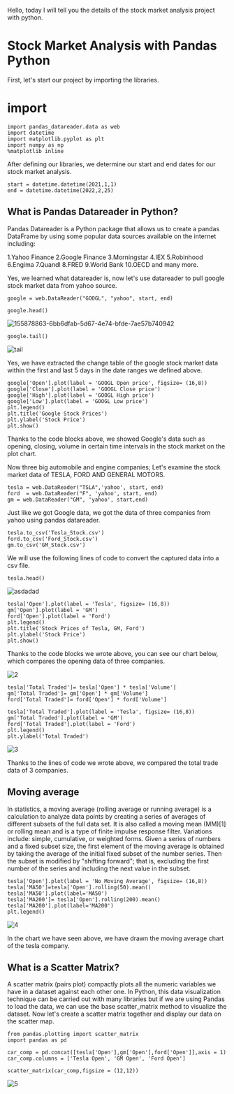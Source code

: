 Hello, today I will tell you the details of the stock market analysis project with python.

# Stock Market Analysis with Pandas Python

First, let's start our project by importing the libraries. 
# import

``` 
import pandas_datareader.data as web 
import datetime
import matplotlib.pyplot as plt
import numpy as np
%matplotlib inline
``` 
After defining our libraries, we determine our start and end dates for our stock market analysis.

``` 
start = datetime.datetime(2021,1,1)
end = datetime.datetime(2022,2,25)
``` 

## What is Pandas Datareader in Python?
Pandas Datareader is a Python package that allows us to create a pandas DataFrame by using some popular data sources available on the internet including:

1.Yahoo Finance
2.Google Finance
3.Morningstar
4.IEX
5.Robinhood
6.Engima
7.Quandl
8.FRED
9.World Bank
10.OECD and many more.

Yes, we learned what datareader is, now let's use datareader to pull google stock market data from yahoo source.

``` 
google = web.DataReader("GOOGL", "yahoo", start, end)
``` 
``` 
google.head()
``` 
![155878863-6bb6dfab-5d67-4e74-bfde-7ae57b740942](https://user-images.githubusercontent.com/77057546/160421324-426e39bd-253b-4c80-a4ec-c046c65ac710.png)


``` 
google.tail()
``` 
![tail](https://user-images.githubusercontent.com/77057546/160421687-3515390f-7ec9-406b-a4cf-c93ec9c7ca27.png)

Yes, we have extracted the change table of the google stock market data within the first and last 5 days in the date ranges we defined above.
``` 
google['Open'].plot(label = 'GOOGL Open price', figsize= (16,8))
google['Close'].plot(label = 'GOOGL Close price')
google['High'].plot(label = 'GOOGL High price')
google['Low'].plot(label = 'GOOGL Low price')
plt.legend()
plt.title('Google Stock Prices')
plt.ylabel('Stock Price')
plt.show()
``` 
Thanks to the code blocks above, we showed Google's data such as opening, closing, volume in certain time intervals in the stock market on the plot chart.

Now three big automobile and engine companies; Let's examine the stock market data of TESLA, FORD AND GENERAL MOTORS.
``` 
tesla = web.DataReader("TSLA",'yahoo', start, end)
ford  = web.DataReader("F", 'yahoo', start, end)
gm = web.DataReader("GM", 'yahoo', start,end)
``` 
Just like we got Google data, we got the data of three companies from yahoo using pandas datareader.
``` 
tesla.to_csv('Tesla_Stock.csv')
ford.to_csv('Ford_Stock.csv')
gm.to_csv('GM_Stock.csv')
``` 
We will use the following lines of code to convert the captured data into a csv file.
```
tesla.head()
```
![asdadad](https://user-images.githubusercontent.com/77057546/160422583-19b6984b-a9e7-4a7c-9e32-bbd7eeeea0b8.png)
```
tesla['Open'].plot(label = 'Tesla', figsize= (16,8))
gm['Open'].plot(label = 'GM')
ford['Open'].plot(label = 'Ford')
plt.legend()
plt.title('Stock Prices of Tesla, GM, Ford')
plt.ylabel('Stock Price')
plt.show()
```
Thanks to the code blocks we wrote above, you can see our chart below, which compares the opening data of three companies.

![2](https://user-images.githubusercontent.com/77057546/160422947-fa6b5105-c1f2-4030-9f2c-edd268f5065b.png)
```
tesla['Total Traded']= tesla['Open'] * tesla['Volume']
gm['Total Traded']= gm['Open'] * gm['Volume']
ford['Total Traded']= ford['Open'] * ford['Volume']
```

```
tesla['Total Traded'].plot(label = 'Tesla', figsize= (16,8))
gm['Total Traded'].plot(label = 'GM')
ford['Total Traded'].plot(label = 'Ford')
plt.legend()
plt.ylabel('Total Traded')
```
![3](https://user-images.githubusercontent.com/77057546/160423314-58d0af42-8e2f-4010-bc60-dce7ec722c6c.png)

Thanks to the lines of code we wrote above, we compared the total trade data of 3 companies.

## Moving average

In statistics, a moving average (rolling average or running average) is a calculation to analyze data points by creating a series of averages of different subsets of the full data set. It is also called a moving mean (MM)[1] or rolling mean and is a type of finite impulse response filter. Variations include: simple, cumulative, or weighted forms. Given a series of numbers and a fixed subset size, the first element of the moving average is obtained by taking the average of the initial fixed subset of the number series. Then the subset is modified by "shifting forward"; that is, excluding the first number of the series and including the next value in the subset.

```
tesla['Open'].plot(label = 'No Moving Average', figsize= (16,8))
tesla['MA50']=tesla['Open'].rolling(50).mean()
tesla['MA50'].plot(label='MA50')
tesla['MA200']= tesla['Open'].rolling(200).mean()
tesla['MA200'].plot(label='MA200')
plt.legend()
```
![4](https://user-images.githubusercontent.com/77057546/160423757-8af906a8-182d-4b9c-a5ea-8c8f5516f268.png)

In the chart we have seen above, we have drawn the moving average chart of the tesla company.

## What is a Scatter Matrix?

A scatter matrix (pairs plot) compactly plots all the numeric variables we have in a dataset against each other one. In Python, this data visualization technique can be carried out with many libraries but if we are using Pandas to load the data, we can use the base scatter_matrix method to visualize the dataset. Now let's create a scatter matrix together and display our data on the scatter map.
```
from pandas.plotting import scatter_matrix
import pandas as pd
```
```
car_comp = pd.concat([tesla['Open'],gm['Open'],ford['Open']],axis = 1)
car_comp.columns = ['Tesla Open', 'GM Open', 'Ford Open']
```

```
scatter_matrix(car_comp,figsize = (12,12))
```
![5](https://user-images.githubusercontent.com/77057546/160424235-8e85b471-cf28-455d-a103-b1d2f19e7c40.png)
